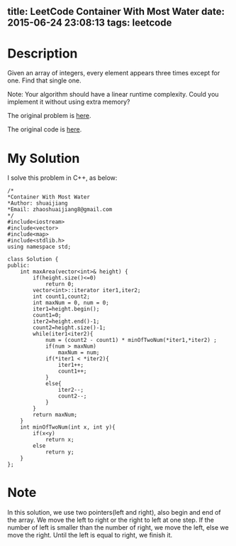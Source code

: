 title: LeetCode Container With Most Water
date: 2015-06-24 23:08:13
tags: leetcode
---



# Description
Given an array of integers, every element appears three times except for one. Find that single one.

Note:
Your algorithm should have a linear runtime complexity. Could you implement it without using extra memory?

The original problem is [here](https://leetcode.com/problems/container-with-most-water/ "Problem").

The original code is [here](https://github.com/shuaijiang/LeetCode/blob/master/ContainerWithMostWater.cpp "Code").
<!--more-->

# My Solution
I solve this problem in C++, as below:


	/*
	*Container With Most Water
	*Author: shuaijiang
	*Email: zhaoshuaijiang8@gmail.com
	*/
	#include<iostream>
	#include<vector>
	#include<map>
	#include<stdlib.h>
	using namespace std;
	
	class Solution {
	public:
	    int maxArea(vector<int>& height) {
	        if(height.size()<=0)
	        	return 0;
			vector<int>::iterator iter1,iter2;
			int count1,count2;
			int maxNum = 0, num = 0;
			iter1=height.begin();
			count1=0;
			iter2=height.end()-1;
			count2=height.size()-1;
	        while(iter1<iter2){
	        	num = (count2 - count1) * minOfTwoNum(*iter1,*iter2) ;
	        	if(num > maxNum)
	        		maxNum = num;
	        	if(*iter1 < *iter2){
					iter1++;
					count1++;
	        	}
	        	else{
	        		iter2--;
					count2--;	
	        	}
	        }
	        return maxNum;
	    }
	    int minOfTwoNum(int x, int y){
	    	if(x<y)
	    		return x;
	    	else
	    		return y;
	    }
	};


# Note
In this solution, we use two pointers(left and right), also begin and end of the array. We move the left to right or the right to left at one step. If the number of left is smaller than the number of right, we move the left, else we move the right. Until the left is equal to right, we finish it.
